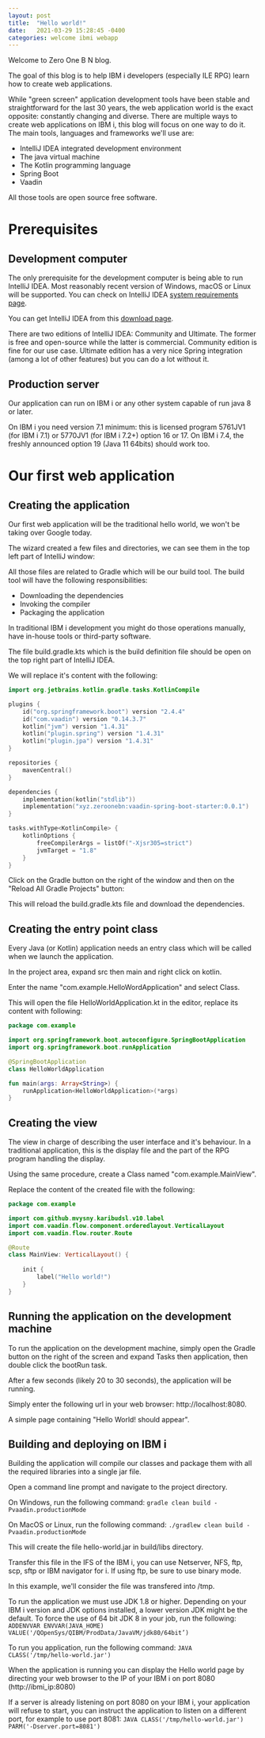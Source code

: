 ```yaml
---
layout: post
title:  "Hello world!"
date:   2021-03-29 15:28:45 -0400
categories: welcome ibmi webapp
---
```

Welcome to Zero One B N blog.

The goal of this blog is to help IBM i developers (especially ILE RPG) learn how to create web applications.

While "green screen" application development tools have been stable and straightforward for the last 30 years, the web application world is the exact opposite: constantly changing and diverse. There are multiple ways to create web applications on IBM i, this blog will focus on one way to do it. The main tools, languages and frameworks we'll use are:
* IntelliJ IDEA integrated development environment
* The java virtual machine
* The Kotlin programming language
* Spring Boot
* Vaadin

All those tools are open source free software. 

# Prerequisites

## Development computer

The only prerequisite for the development computer is being able to run IntelliJ IDEA. Most reasonably recent version of Windows, macOS or Linux will be supported. You can check on IntelliJ IDEA [system requirements page](https://www.jetbrains.com/help/idea/installation-guide.html#requirements).

You can get IntelliJ IDEA from this [download page](https://www.jetbrains.com/idea/download/).

There are two editions of IntelliJ IDEA: Community and Ultimate. The former is free and open-source while the latter is commercial. Community edition is fine for our use case. Ultimate edition has a very nice Spring integration (among a lot of other features) but you can do a lot without it.

## Production server

Our application can run on IBM i or any other system capable of run java 8 or later.

On IBM i you need version 7.1 minimum: this is licensed program 5761JV1 (for IBM i 7.1) or 5770JV1 (for IBM i 7.2+) option 16 or 17. On IBM i 7.4, the freshly announced option 19 (Java 11 64bits) should work too.

# Our first web application

## Creating the application

Our first web application will be the traditional hello world, we won't be taking over Google today.

The wizard created a few files and directories, we can see them in the top left part of IntelliJ window:

All those files are related to Gradle which will be our build tool. The build tool will have the following responsibilities:
* Downloading the dependencies
* Invoking the compiler
* Packaging the application

In traditional IBM i development you might do those operations manually, have in-house tools or third-party software.

The file build.gradle.kts which is the build definition file should be open on the top right part of IntelliJ IDEA.

We will replace it's content with the following:
```kotlin
import org.jetbrains.kotlin.gradle.tasks.KotlinCompile

plugins {
    id("org.springframework.boot") version "2.4.4"
    id("com.vaadin") version "0.14.3.7"
    kotlin("jvm") version "1.4.31"
    kotlin("plugin.spring") version "1.4.31"
    kotlin("plugin.jpa") version "1.4.31"
}

repositories {
    mavenCentral()
}

dependencies {
    implementation(kotlin("stdlib"))
    implementation("xyz.zeroonebn:vaadin-spring-boot-starter:0.0.1")
}

tasks.withType<KotlinCompile> {
    kotlinOptions {
        freeCompilerArgs = listOf("-Xjsr305=strict")
        jvmTarget = "1.8"
    }
}
```

Click on the Gradle button on the right of the window and then on the "Reload All Gradle Projects" button:

This will reload the build.gradle.kts file and download the dependencies.

## Creating the entry point class

Every Java (or Kotlin) application needs an entry class which will be called when we launch the application.

In the project area, expand src then main and right click on kotlin.

Enter the name "com.example.HelloWordApplication" and select Class.

This will open the file HelloWorldApplication.kt in the editor, replace its content with following:
```kotlin
package com.example

import org.springframework.boot.autoconfigure.SpringBootApplication
import org.springframework.boot.runApplication

@SpringBootApplication
class HelloWorldApplication

fun main(args: Array<String>) {
    runApplication<HelloWorldApplication>(*args)
}
```

## Creating the view

The view in charge of describing the user interface and it's behaviour. In a traditional application, this is the display file and the part of the RPG program handling the display.

Using the same procedure, create a Class named "com.example.MainView".

Replace the content of the created file with the following:
```kotlin
package com.example

import com.github.mvysny.karibudsl.v10.label
import com.vaadin.flow.component.orderedlayout.VerticalLayout
import com.vaadin.flow.router.Route

@Route
class MainView: VerticalLayout() {
    
    init {
        label("Hello world!")
    }
}
```

## Running the application on the development machine

To run the application on the development machine, simply open the Gradle button on the right of the screen and expand Tasks then application, then double click the bootRun task.

After a few seconds (likely 20 to 30 seconds), the application will be running.

Simply enter the following url in your web browser: http://localhost:8080.

A simple page containing "Hello World! should appear".

## Building and deploying on IBM i

Building the application will compile our classes and package them with all the required libraries into a single jar file.

Open a command line prompt and navigate to the project directory.

On Windows, run the following command:
```gradle clean build -Pvaadin.productionMode```

On MacOS or Linux, run the following command:
```./gradlew clean build -Pvaadin.productionMode```

This will create the file hello-world.jar in build/libs directory.

Transfer this file in the IFS of the IBM i, you can use Netserver, NFS, ftp, scp, sftp or IBM navigator for i. If using ftp, be sure to use binary mode.

In this example, we'll consider the file was transfered into /tmp.

To run the application we must use JDK 1.8 or higher. Depending on your IBM i version and JDK options installed, a lower version JDK might be the default. To force the use of 64 bit JDK 8 in your job, run the following:
```ADDENVVAR ENVVAR(JAVA_HOME) VALUE('/QOpenSys/QIBM/ProdData/JavaVM/jdk80/64bit’)```

To run you application, run the following command: 
```JAVA CLASS('/tmp/hello-world.jar')```

When the application is running you can display the Hello world page by directing your web browser to the IP of your IBM i on port 8080 (http://ibmi_ip:8080)

If a server is already listening on port 8080 on your IBM i, your application will refuse to start, you can instruct the application to listen on a different port, for example to use port 8081:
```JAVA CLASS('/tmp/hello-world.jar') PARM('-Dserver.port=8081')```

